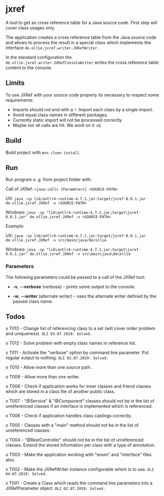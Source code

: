 # jxref
A tool to get an cross reference table for a Java source code. First step will cover class usages only.

The application creates a cross reference table from the Java source code and allows to process the result in a special 
class which implements the interface `de.ollie.jxref.writer.JXRefWriter`.

In the standard configuration the `de.ollie.jxref.writer.JXRefConsoleWriter` writes the cross reference table content to the
console.


## Limits

To use JXRef with your source code properly its necessary to respect some requirements:

- Imports should not end with a `*`. Import each class by a single import.
- Avoid equal class names in different packages.
- Currently static import will not be processed correctly.
- Maybe not all calls are hit. We work on it :o)


## Build

Build project with `mvn clean install`.


## Run

Run program e. g. from project folder with:

Call of JXRef: `<java-call> [Parameters] <SOURCE-PATH>`

UX: `java -cp lib/antlr4-runtime-4.7.1.jar:target/jxref-0.0.1.jar de.ollie.jxref.JXRef -v <SOURCE-PATH>`

Windows: `java -cp "lib\antlr4-runtime-4.7.1.jar;target\jxref-0.0.1.jar" de.ollie.jxref.JXRef -v <SOURCE-PATH>`

Example:

UX: `java -cp lib/antlr4-runtime-4.7.1.jar:target/jxref-0.0.1.jar de.ollie.jxref.JXRef -v src/main/java/de/ollie`

Windows: `java -cp "lib\antlr4-runtime-4.7.1.jar;target\jxref-0.0.1.jar" de.ollie.jxref.JXRef -v src\main\java\de\ollie`


### Parameters

The following parameters could be passed to a call of the JXRef tool:

* **-v**, **--verbose** (verbose) - prints some output to the console.

* **-w**, **--writer** <class-name> (alternate writer) - uses the alternate writer defined by the passed class name.


## Todos

x T013 - Change list of referencing class to a set (will cover order problem and uniqueness).
  `OLI 03.07.2019: Solved.`

o T012 - Solve problem with empty class names in reference list.

x T011 - Activate the "verbose" option by command line parameter. Put regular output to nothing.
  `OLI 02.07.2019: Solved.`

o T010 - Allow more than one source path.

o T009 - Allow more than one writer.

o T008 - Check if application works for inner classes and friend classes which are stored in a class file of another public class.

o T007 - "@Service" & "@Component" classes should not be in the list of unreferenced classes if an interface is implemented which is referenced.

o T006 - Check if application handles class castings correctly.

o T005 - Classes with a "main" method should not be in the list of unreferenced classes.

o T004 - "@RestController" should not be in the list of unreferenced classes. Extend the stored information per class with a type of annotation.

o T003 - Make the application working with "enum" and "interface" files also.

x T002 - Make the JXRefWriter instance configurable which is to use.
  `OLI 04.07.2019: Solved.`
  
x T001 - Create a Class which reads the command line parameters into a JXRefParameter object.
  `OLI 02.07.2019: Solved.`
